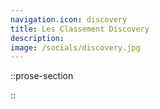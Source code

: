 ```yaml
---
navigation.icon: discovery
title: Les Classement Discovery
description:
image: /socials/discovery.jpg
---
```




<!-- il faut mettre les dates à venir (et le récap de ce qu'il y a eu -->
<!-- il faut mettre là où on va, les dates prochaines et les dates passées -->
<!-- il faut chopper les derniers articles sur le discovery -->
::prose-section

::
